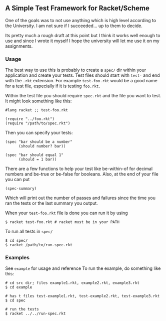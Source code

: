 ## A Simple Test Framework for Racket/Scheme

One of the goals was to not use anything which is high level according to the University.
I am not sure if I succeeded... up to them to decide.

Its pretty much a rough draft at this point but I think it works well enough to use
and since I wrote it myself I hope the university will let me use it on my assignments.

### Usage

The best way to use this is probably to create a `spec/` dir within your application
and create your tests. Test files should start with `test-` and end with the `.rkt`
extension. For example `test-foo.rkt` would be a good name for a test file, especially
if it is testing `foo.rkt`.

Within the test file you should require `spec.rkt` and the file you want to test. It
might look something like this:

    #lang racket ;; test-foo.rkt

    (require "../foo.rkt")
    (require "/path/to/spec.rkt")

Then you can specify your tests:

    (spec "bar should be a number"
          (should number? bar))

    (spec "bar should equal 1"
          (should = 1 bar))

There are a few functions to help your test like be-within-of for decimal numbers
and be-true or be-false for booleans. Also, at the end of your file you can put

    (spec-summary)

Which will print out the number of passes and failures since the time you ran the tests
or the last summary you output.

When your `test-foo.rkt` file is done you can run it by using

    $ racket test-foo.rkt # racket must be in your PATH

To run all tests in `spec/`

    $ cd spec/
    $ racket /path/to/run-spec.rkt

### Examples

See `example` for usage and reference
To run the example, do something like this:

    # cd src dir; files example1.rkt, example2.rkt, example3.rkt
    $ cd example

    # has t files test-example1.rkt, test-example2.rkt, test-example3.rkt
    $ cd spec

    # run the tests
    $ racket ../../run-spec.rkt

